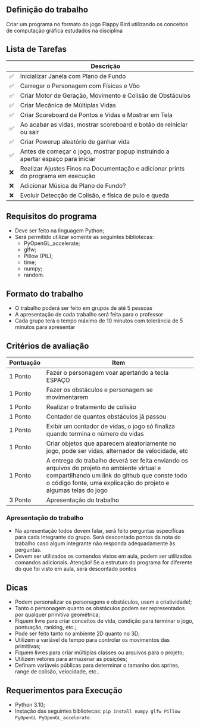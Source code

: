## Definição do trabalho
Criar um programa no formato do jogo Flappy Bird utilizando os conceitos de computação gráfica estudados na disciplina

## Lista de Tarefas
|   |    Descrição                                                                         |
|---|--------------------------------------------------------------------------------------|
| ✅ | Inicializar Janela com Plano de Fundo                                               |
| ✅ | Carregar o Personagem com Físicas e Vôo                                             |
| ✅ | Criar Motor de Geração, Movimento e Colisão de Obstáculos                           |
| ✅ | Criar Mecânica de Múltiplas Vidas                                                   |
| ✅ | Criar Scoreboard de Pontos e Vidas e Mostrar em Tela                                |
| ✅ | Ao acabar as vidas, mostrar scoreboard e botão de reiniciar ou sair                 |
| ✅ | Criar Powerup aleatório de ganhar vida                                              |
| ✅ | Antes de começar o jogo, mostrar popup instruindo a apertar espaço para iniciar     |
| ❌ | Realizar Ajustes Finos na Documentação e adicionar prints do programa em execução   |
| ❌ | Adicionar Música de Plano de Fundo?                                                 |
| ❌ | Evoluir Detecção de Colisão, e física de pulo e queda                               |

## Requisitos do programa
- Deve ser feito na linguagem Python;
- Será permitido utilizar somente as seguintes bibliotecas:
    - PyOpenGL_accelerate;
    - glfw;
    - Pillow (PIL);
    - time;
    - numpy;
    - random.

## Formato do trabalho
- O trabalho poderá ser feito em grupos de até 5 pessoas
- A apresentação de cada trabalho será feita para o professor
- Cada grupo terá o tempo máximo de 10 minutos com tolerância de 5 minutos para apresentar

## Critérios de avaliação
| Pontuação | Item   |
|-----------|--------|
| 1 Ponto   | Fazer o personagem voar apertando a tecla ESPAÇO |
| 1 Ponto   | Fazer os obstáculos e personagem se movimentarem |
| 1 Ponto   | Realizar o tratamento de colisão |
| 1 Ponto   | Contador de quantos obstáculos já passou |
| 1 Ponto   | Exibir um contador de vidas, o jogo só finaliza quando termina o número de vidas |
| 1 Ponto   | Criar objetos que aparecem aleatoriamente no jogo, pode ser vidas, alternador de velocidade, etc |
| 1 Ponto   | A entrega do trabalho deverá ser feita enviando os arquivos do projeto no ambiente virtual e compartilhando um link do github que conste todo o código fonte, uma explicação do projeto e algumas telas do jogo |
| 3 Ponto   | Apresentação do trabalho |

### Apresentação do trabalho
- Na apresentação todos devem falar, será feito perguntas específicas para cada integrante do grupo. Será descontado pontos da nota do trabalho caso algum integrante não responda adequadamente às perguntas.
- Devem ser utilizados os comandos vistos em aula, podem ser utilizados comandos adicionais. Atenção! Se a estrutura do programa for diferente do que foi visto em aula, será descontado pontos


## Dicas
- Podem personalizar os personagens e obstáculos, usem a criatividade!;
- Tanto o personagem quanto os obstáculos podem ser representados por qualquer primitiva geométrica;
- Fiquem livre para criar conceitos de vida, condição para terminar o jogo, pontuação, ranking, etc.;
- Pode ser feito tanto no ambiente 2D quanto no 3D;
- Utilizem a variável de tempo para controlar os movimentos das primitivas;
- Fiquem livres para criar múltiplas classes ou arquivos para o projeto;
- Utilizem vetores para armazenar as posições;
- Definam variáveis públicas para determinar o tamanho dos sprites, range de colisão, velocidade, etc..


## Requerimentos para Execução
- Python 3.10;
- Instação das seguintes bibliotecas: `pip install numpy glfw Pillow PyOpenGL PyOpenGL_accelerate`.